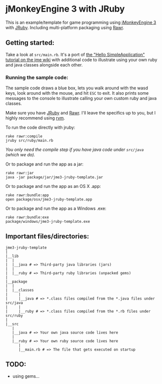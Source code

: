 # jMonkeyEngine 3 with JRuby

This is an example/template for game programming using [jMonkeyEngine 3][1]
with [JRuby][2]. Including multi-platform packaging using [Rawr][3].

[1]: http://jmonkeyengine.com/
[2]: http://www.jruby.org/
[3]: http://rawr.rubyforge.org/

## Getting started:

Take a look at `src/main.rb`. It's a port of
[the "Hello SimpleApplication" tutorial on the jme wiki](http://jmonkeyengine.org/wiki/doku.php/jme3:beginner:hello_simpleapplication)
with additional code to illustrate using your own ruby and java classes alongside each other.

### Running the sample code:

The sample code draws a blue box, lets you walk around with the wasd keys,
look around with the mouse, and hit `ESC` to exit. It also prints some
messages to the console to illustrate calling your own custom ruby and java
classes.

Make sure you have [JRuby][1] and [Rawr][3]. I'll leave the specifics up to you,
but I highly recommend using [rvm](https://rvm.beginrescueend.com/).

To run the code directly with jruby:

    rake rawr:compile
    jruby src/ruby/main.rb
    
*You only need the compile step if you have java code under `src/java` (which we do).*

Or to package and run the app as a jar:

    rake rawr:jar
    java -jar package/jar/jme3-jruby-template.jar

Or to package and run the app as an OS X .app:

    rake rawr:bundle:app
    open package/osx/jme3-jruby-template.app
    
Or to package and run the app as a Windows .exe:

    rake rawr:bundle:exe
    package/windows/jme3-jruby-template.exe

## Important files/directories:

    jme3-jruby-template
    |
    |__lib
    |  |
    |  |__java # => Third-party java libraries (jars)
    |  |
    |  |__ruby # => Third-party ruby libraries (unpacked gems)
    |
    |__package
    |  |
    |  |__classes
    |     |
    |     |__java # => *.class files compiled from the *.java files under src/java
    |     |
    |     |__ruby # => *.class files compiled from the *.rb files under src/ruby
    |
    |__src
       |
       |__java # => Your own java source code lives here
       |
       |__ruby # => Your own ruby source code lives here
          |
          |__main.rb # => The file that gets executed on startup

## TODO:

* using gems...
